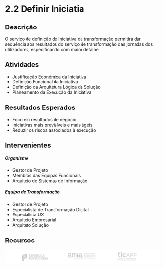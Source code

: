 # 2.2 Definir Iniciatia

## Descrição
O serviço de definição de Iniciativa de transformação permitirá dar sequência aos resultados do serviço de transformação das jornadas dos utilizadores, especificando com maior detalhe 

## Atividades
* Justificação Económica da Iniciativa
* Definição Funcional da Iniciativa
* Definição da Arquitetura Lógica da Solução
* Planeamento da Execução da Iniciativa


## Resultados Esperados
* Foco em resultados de negócio.
* Iniciativas mais previsíveis e mais ágeis
* Reduzir os riscos associados à execução



## Intervenientes
##### Organismo
* Gestor de Projeto
* Membros das Equipas Funcionais
* Arquiteto de Sistemas de Informação



##### Equipa de Transformação
* Gestor de Projeto
* Especialista de Transformação Digital
* Especialista UX
* Arquiteto Empresarial
* Arquiteto Solução


## Recursos

![rodape](images/rodape.png)